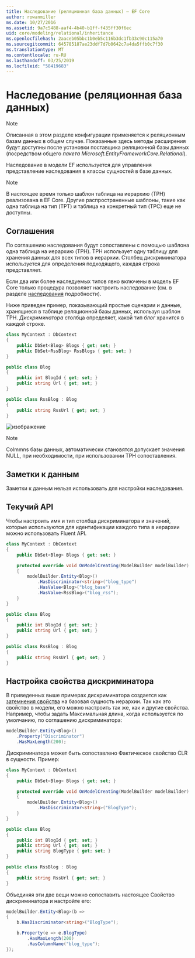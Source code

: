 ```yaml
---
title: Наследование (реляционная база данных) — EF Core
author: rowanmiller
ms.date: 10/27/2016
ms.assetid: 9a7c5488-aaf4-4b40-b1ff-f435ff30f6ec
uid: core/modeling/relational/inheritance
ms.openlocfilehash: 2aaceb05bbc1b0eb5c116b3dc1fb33c90c115a70
ms.sourcegitcommit: 645785187ae23ddf7d7b0642c7a4da5ffb0c7f30
ms.translationtype: MT
ms.contentlocale: ru-RU
ms.lasthandoff: 03/25/2019
ms.locfileid: "58419683"
---
```

# <a name="inheritance-relational-database"></a>Наследование (реляционная база данных)

> [!NOTE]  
> Описанная в этом разделе конфигурации применяется к реляционным базам данных в общем случае. Показанные здесь методы расширения будут доступны после установки поставщика реляционной базы данных (посредством общего *пакета Microsoft.EntityFrameworkCore.Relational*).

Наследование в модели EF используется для управления представление наследования в классы сущностей в базе данных.

> [!NOTE]  
> В настоящее время только шаблон таблица на иерархию (TPH) реализована в EF Core. Другие распространенные шаблоны, такие как одна таблица на тип (TPT) и таблица на конкретный тип (TPC) еще не доступны.

## <a name="conventions"></a>Соглашения

По соглашению наследования будут сопоставлены с помощью шаблона одна таблица на иерархию (TPH). TPH использует одну таблицу для хранения данных для всех типов в иерархии. Столбец дискриминатора используется для определения подходящего, каждая строка представляет.

Если два или более наследуемых типов явно включены в модель EF Core только процедура позволяет настроить наследование (см. в разделе [наследования](../inheritance.md) подробности).

Ниже приведен пример, показывающий простые сценарии и данные, хранящиеся в таблице реляционной базы данных, используя шаблон TPH. *Дискриминатора* столбца определяет, какой тип *блог* хранится в каждой строке.

<!-- [!code-csharp[Main](samples/core/relational/Modeling/Conventions/Samples/InheritanceDbSets.cs)] -->
``` csharp
class MyContext : DbContext
{
    public DbSet<Blog> Blogs { get; set; }
    public DbSet<RssBlog> RssBlogs { get; set; }
}

public class Blog
{
    public int BlogId { get; set; }
    public string Url { get; set; }
}

public class RssBlog : Blog
{
    public string RssUrl { get; set; }
}
```

![изображение](_static/inheritance-tph-data.png)

>[!NOTE]
> Colmmns базы данных, автоматически становятся допускает значения NULL, при необходимости, при использовании TPH сопоставления.

## <a name="data-annotations"></a>Заметки к данным

Заметки к данным нельзя использовать для настройки наследования.

## <a name="fluent-api"></a>Текучий API

Чтобы настроить имя и тип столбца дискриминатора и значений, которые используются для идентификации каждого типа в иерархии можно использовать Fluent API.

<!-- [!code-csharp[Main](samples/core/relational/Modeling/FluentAPI/Samples/InheritanceTPHDiscriminator.cs?highlight=7,8,9,10)] -->
``` csharp
class MyContext : DbContext
{
    public DbSet<Blog> Blogs { get; set; }

    protected override void OnModelCreating(ModelBuilder modelBuilder)
    {
        modelBuilder.Entity<Blog>()
            .HasDiscriminator<string>("blog_type")
            .HasValue<Blog>("blog_base")
            .HasValue<RssBlog>("blog_rss");
    }
}

public class Blog
{
    public int BlogId { get; set; }
    public string Url { get; set; }
}

public class RssBlog : Blog
{
    public string RssUrl { get; set; }
}
```

## <a name="configuring-the-discriminator-property"></a>Настройка свойства дискриминатора

В приведенных выше примерах дискриминатора создается как [затемнения свойства](xref:core/modeling/shadow-properties) на базовая сущность иерархии. Так как это свойство в модели, его можно настроить так же, как и другие свойства. Например, чтобы задать Максимальная длина, когда используется по умолчанию, по соглашению дискриминатора:

```C#
modelBuilder.Entity<Blog>()
    .Property("Discriminator")
    .HasMaxLength(200);
```

Дискриминатора может быть сопоставлено Фактическое свойство CLR в сущности. Пример:
```C#
class MyContext : DbContext
{
    public DbSet<Blog> Blogs { get; set; }

    protected override void OnModelCreating(ModelBuilder modelBuilder)
    {
        modelBuilder.Entity<Blog>()
            .HasDiscriminator<string>("BlogType");
    }
}

public class Blog
{
    public int BlogId { get; set; }
    public string Url { get; set; }
    public string BlogType { get; set; }
}

public class RssBlog : Blog
{
    public string RssUrl { get; set; }
}
```

Объединяя эти две вещи можно сопоставить настоящее Свойство дискриминатора и настройте его:
```C#
modelBuilder.Entity<Blog>(b =>
{
    b.HasDiscriminator<string>("BlogType");

    b.Property(e => e.BlogType)
        .HasMaxLength(200)
        .HasColumnName("blog_type");
});
```
